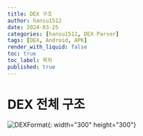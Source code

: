 ```yaml
---
title: DEX 구조
author: hansu1512
date: 2024-03-25
categories: [hansu1512, DEX Parser]
tags: [DEX, Android, APK]
render_with_liquid: false
toc: true
toc_label: 목차
published: true   
---
```

# DEX 전체 구조

![DEXFormat](https://drive.google.com/file/d/1V7TimCtRrzReObzbA5Bq8lqd9UGXeCBQ/view?usp=sharing){: width="300" height="300"}